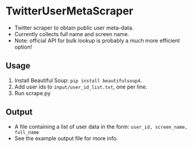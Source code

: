 # TwitterUserMetaScraper
- Twitter scraper to obtain public user meta-data.
- Currently collects full name and screen name.
- Note: official API for bulk lookup is probably a much more efficient option!

## Usage
1. Install Beautiful Soup: `pip install beautifulsoup4`.
2. Add user ids to `input/user_id_list.txt`, one per line.
3. Run scrape.py

## Output
- A file containing a list of user data in the form: `user_id, screen_name, full_name`
- See the example output file for more info.
